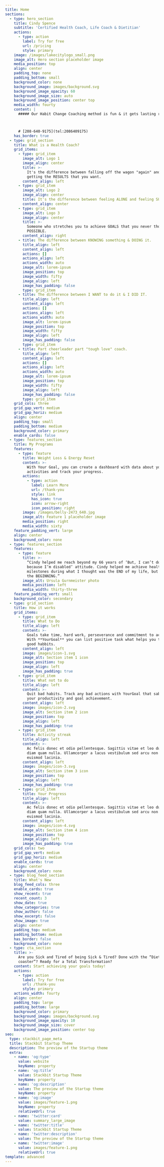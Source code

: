 ```yaml
---
title: Home
sections:
  - type: hero_section
    title: Cindy Spence
    subtitle: 'Certified Health Coach, Life Coach & Dietitian'
    actions:
      - type: action
        label: Try for free
        url: /pricing
        style: primary
    image: /images/lakecitylogo_small.png
    image_alt: Hero section placeholder image
    media_position: top
    align: center
    padding_top: none
    padding_bottom: small
    background_color: none
    background_image: images/background.svg
    background_image_opacity: 60
    background_image_size: auto
    background_image_position: center top
    media_width: fourty
    content: |
      ##### Our Habit Change Coaching method is fun & it gets lasting results!



      # [208-640-9175](tel:2086409175)
    has_border: true
  - type: grid_section
    title: What is a Health Coach?
    grid_items:
      - type: grid_item
        image_alt: Logo 1
        image_align: center
        title: >-
          It's the difference between falling off the wagon "again" and finally
          getting the RESULTS that you want.
        content_align: left
      - type: grid_item
        image_alt: Logo 2
        image_align: center
        title: It's the difference between feeling ALONE and feeling SUPPORTED.
        content_align: center
      - type: grid_item
        image_alt: Logo 3
        image_align: center
        title: >-
          Someone who stretches you to achieve GOALS that you never thought were
          POSSIBLE.
        content_align: right
      - title: The difference between KNOWING something & DOING it.
        title_align: left
        content_align: left
        actions: []
        actions_align: left
        actions_width: auto
        image_alt: lorem-ipsum
        image_position: top
        image_width: fifty
        image_align: left
        image_has_padding: false
        type: grid_item
      - title: The difference between I WANT to do it & I DID IT.
        title_align: left
        content_align: left
        actions: []
        actions_align: left
        actions_width: auto
        image_alt: lorem-ipsum
        image_position: top
        image_width: fifty
        image_align: left
        image_has_padding: false
        type: grid_item
      - title: Part cheerleader part "tough love" coach.
        title_align: left
        content_align: left
        actions: []
        actions_align: left
        actions_width: auto
        image_alt: lorem-ipsum
        image_position: top
        image_width: fifty
        image_align: left
        image_has_padding: false
        type: grid_item
    grid_cols: three
    grid_gap_vert: medium
    grid_gap_horiz: medium
    align: center
    padding_top: small
    padding_bottom: medium
    background_color: primary
    enable_cards: false
  - type: features_section
    title: My Programs
    features:
      - type: feature
        title: Weight Loss & Energy Reset
        content: >-
          With Your Goal, you can create a dashboard with data about your
          activities and track your progress.
        actions:
          - type: action
            label: Learn More
            url: /thank-you
            style: link
            has_icon: true
            icon: arrow-right
            icon_position: right
        image: /images/belly-2473_640.jpg
        image_alt: Feature 1 placeholder image
        media_position: right
        media_width: sixty
    feature_padding_vert: large
    align: center
    background_color: none
  - type: features_section
    features:
      - type: feature
        title: >-
          “Cindy helped me reach beyond my 66 years of ‘But, I can’t do this
          because I’m disabled’ attitude. Cindy helped me achieve health
          milestones during what I thought was the END of my life, but it’s just
          the BEGINNING.”
        image_alt: Ursula Gurnmeister photo
        media_position: left
        media_width: thirty-three
    feature_padding_vert: small
    background_color: secondary
  - type: grid_section
    title: How it works
    grid_items:
      - type: grid_item
        title: What to Do
        title_align: left
        content: >-
          Goals take time, hard work, perseverance and commitment to achieve it.
          With **YourGoal** you can list positive task what helps you to create
          good habbits.
        content_align: left
        image: images/icon-1.svg
        image_alt: Section item 1 icon
        image_position: top
        image_align: left
        image_has_padding: true
      - type: grid_item
        title: What not to do
        title_align: left
        content: >-
          Quit bad habits. Track any bad actions with YourGoal that sabotage
          your productivity and goal achievement.
        content_align: left
        image: images/icon-2.svg
        image_alt: Section item 2 icon
        image_position: top
        image_align: left
        image_has_padding: true
      - type: grid_item
        title: Activity streak
        title_align: left
        content: >-
          Ac felis donec et odio pellentesque. Sagittis vitae et leo duis ut
          diam quam nulla. Ullamcorper a lacus vestibulum sed arcu non odio
          euismod lacinia.
        content_align: left
        image: images/icon-3.svg
        image_alt: Section item 3 icon
        image_position: top
        image_align: left
        image_has_padding: true
      - type: grid_item
        title: Your Progress
        title_align: left
        content: >-
          Ac felis donec et odio pellentesque. Sagittis vitae et leo duis ut
          diam quam nulla. Ullamcorper a lacus vestibulum sed arcu non odio
          euismod lacinia.
        content_align: left
        image: images/icon-4.svg
        image_alt: Section item 4 icon
        image_position: top
        image_align: left
        image_has_padding: true
    grid_cols: two
    grid_gap_vert: medium
    grid_gap_horiz: medium
    enable_cards: true
    align: center
    background_color: none
  - type: blog_feed_section
    title: What's New
    blog_feed_cols: three
    enable_cards: true
    show_recent: true
    recent_count: 3
    show_date: true
    show_categories: true
    show_author: false
    show_excerpt: false
    show_image: true
    align: center
    padding_top: medium
    padding_bottom: medium
    has_border: false
    background_color: none
  - type: cta_section
    title: >-
      Are you Sick and Tired of being Sick & Tired? Done with the “Diet roller
      coaster”? Ready for a Total Transformation?
    content: Start achieving your goals today!
    actions:
      - type: action
        label: Try for free
        url: /thank-you
        style: primary
    actions_width: fourty
    align: center
    padding_top: large
    padding_bottom: large
    background_color: primary
    background_image: images/background.svg
    background_image_opacity: 10
    background_image_size: cover
    background_image_position: center top
seo:
  type: stackbit_page_meta
  title: Stackbit Startup Theme
  description: The preview of the Startup theme
  extra:
    - name: 'og:type'
      value: website
      keyName: property
    - name: 'og:title'
      value: Stackbit Startup Theme
      keyName: property
    - name: 'og:description'
      value: The preview of the Startup theme
      keyName: property
    - name: 'og:image'
      value: images/feature-1.png
      keyName: property
      relativeUrl: true
    - name: 'twitter:card'
      value: summary_large_image
    - name: 'twitter:title'
      value: Stackbit Startup Theme
    - name: 'twitter:description'
      value: The preview of the Startup theme
    - name: 'twitter:image'
      value: images/feature-1.png
      relativeUrl: true
template: advanced
---
```

